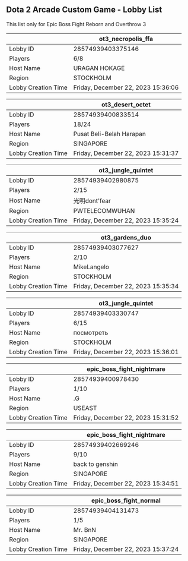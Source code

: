 ## Dota 2 Arcade Custom Game - Lobby List

This list only for Epic Boss Fight Reborn and Overthrow 3

|  | ot3_necropolis_ffa |
| ------ | ------ |
| Lobby ID | 28574939403375146 |
| Players | 6/8 |
| Host Name | URAGAN HOKAGE |
| Region | STOCKHOLM |
| Lobby Creation Time | Friday, December 22, 2023 15:36:06 |


|  | ot3_desert_octet |
| ------ | ------ |
| Lobby ID | 28574939400833514 |
| Players | 18/24 |
| Host Name | Pusat Beli-Belah Harapan |
| Region | SINGAPORE |
| Lobby Creation Time | Friday, December 22, 2023 15:31:37 |


|  | ot3_jungle_quintet |
| ------ | ------ |
| Lobby ID | 28574939402980875 |
| Players | 2/15 |
| Host Name | 光明dont'fear |
| Region | PWTELECOMWUHAN |
| Lobby Creation Time | Friday, December 22, 2023 15:35:24 |


|  | ot3_gardens_duo |
| ------ | ------ |
| Lobby ID | 28574939403077627 |
| Players | 2/10 |
| Host Name | MikeLangelo |
| Region | STOCKHOLM |
| Lobby Creation Time | Friday, December 22, 2023 15:35:34 |


|  | ot3_jungle_quintet |
| ------ | ------ |
| Lobby ID | 28574939403330747 |
| Players | 6/15 |
| Host Name | посмотреть |
| Region | STOCKHOLM |
| Lobby Creation Time | Friday, December 22, 2023 15:36:01 |


|  | epic_boss_fight_nightmare |
| ------ | ------ |
| Lobby ID | 28574939400978430 |
| Players | 1/10 |
| Host Name | .G |
| Region | USEAST |
| Lobby Creation Time | Friday, December 22, 2023 15:31:52 |


|  | epic_boss_fight_nightmare |
| ------ | ------ |
| Lobby ID | 28574939402669246 |
| Players | 9/10 |
| Host Name | back to genshin |
| Region | SINGAPORE |
| Lobby Creation Time | Friday, December 22, 2023 15:34:51 |


|  | epic_boss_fight_normal |
| ------ | ------ |
| Lobby ID | 28574939404131473 |
| Players | 1/5 |
| Host Name | Mr. BnN |
| Region | SINGAPORE |
| Lobby Creation Time | Friday, December 22, 2023 15:37:24 |


